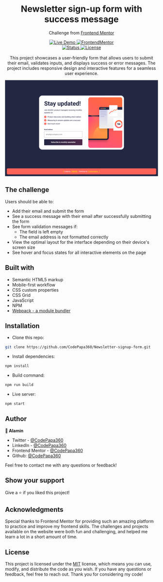 <h1 align="center">Newsletter sign-up form with success message</h1>

<div align="center">

Challenge from [Frontend Mentor](https://www.frontendmentor.io/profile/CodePapa360)

</div>

<!-- Badges -->
<div align="center">

<!-- Live -->
<a href="https://newsletter-signup-form-codepapa360.netlify.app/">
    <img src="https://custom-icon-badges.demolab.com/badge/Live%20Demo-blue?style=for-the-badge&logo=live360&labelColor=666666" alt="Live Demo" />
</a>

<!-- Frontend Mentor -->
<a href="https://www.frontendmentor.io/solutions/responsive-newsletter-signup-form-with-success-message-woX-WCWAnC">
    <img src="https://img.shields.io/badge/Frontend mentor-100000?style=for-the-badge&logo=frontendmentor&logoColor=white&labelColor=666666&color=2490A9"  alt="FrontendMentor">
</a>

</div>

<div align="center">

<!-- Status -->

<!-- <img src="https://img.shields.io/badge/Status-In Progress-red?style=flat" alt="Status" /> -->
<a href="#">
    <img src="https://img.shields.io/badge/Status-Completed-success?style=flat" alt="Status" />
</a>
<!-- Liceensee -->
<a href="https://github.com/CodePapa360/Newsletter-signup-form/blob/main/LICENSE.md">
    <img src="https://img.shields.io/badge/License-MIT-blue?style=flat" alt="License" />
</a>

</div>

<br>

<!--Project Brief -->
<div align="center">
This project showcases a user-friendly form that allows users to submit their email, validates inputs, and displays success or error messages. The project includes responsive design and interactive features for a seamless user experience.
</div>

</p>

<a align="center" href="https://newsletter-signup-form-codepapa360.netlify.app/">

![Screenshot](./screenshots/Newsletter-signup-form-with-success-message-screenshot-codepapa360.png)

</a>

## The challenge

Users should be able to:

- Add their email and submit the form
- See a success message with their email after successfully submitting the form
- See form validation messages if:
  - The field is left empty
  - The email address is not formatted correctly
- View the optimal layout for the interface depending on their device's screen size
- See hover and focus states for all interactive elements on the page

## Built with

- Semantic HTML5 markup
- Mobile-first workflow
- CSS custom properties
- CSS Grid
- JavaScript
- NPM
- [Webpack - a module bundler](https://webpack.js.org/)

## Installation

- Clone this repo:

```sh
git clone https://github.com/CodePapa360/Newsletter-signup-form.git
```

- Install dependencies:

```sh
npm install
```

- Build command:

```sh
npm run build
```

- Live server:

```sh
npm start
```

## Author

<b>👤 Alamin</b>

- Twitter - [@CodePapa360](https://www.twitter.com/CodePapa360)
- LinkedIn - [@CodePapa360](https://www.linkedin.com/in/codepapa360)
- Frontend Mentor - [@CodePapa360](https://www.frontendmentor.io/profile/CodePapa360)
- Github: [@CodePapa360](https://github.com/codepapa360)

Feel free to contact me with any questions or feedback!

## Show your support

Give a ⭐️ if you liked this project!

## Acknowledgments

Special thanks to Frontend Mentor for providing such an amazing platform to practice and improve my frontend skills. The challenges and projects available on the website were both fun and challenging, and helped me learn a lot in a short amount of time.

## License

This project is licensed under the [MIT](https://github.com/CodePapa360/Newsletter-signup-form/blob/main/LICENSE.md) license, which means you can use, modify, and distribute the code as you wish. If you have any questions or feedback, feel free to reach out. Thank you for considering my code!
